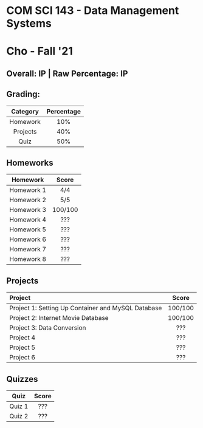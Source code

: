 # COM SCI 143 - Data Management Systems

# Cho - Fall '21

## Overall: IP | Raw Percentage: IP

## Grading:

| Category | Percentage |
| :------: | :--------: |
| Homework |    10%     |
| Projects |    40%     |
|   Quiz   |    50%     |

## Homeworks

|  Homework  |  Score  |
| :--------: | :-----: |
| Homework 1 |   4/4   |
| Homework 2 |   5/5   |
| Homework 3 | 100/100 |
| Homework 4 |   ???   |
| Homework 5 |   ???   |
| Homework 6 |   ???   |
| Homework 7 |   ???   |
| Homework 8 |   ???   |

## Projects

| Project                                            |  Score  |
| :------------------------------------------------- | :-----: |
| Project 1: Setting Up Container and MySQL Database | 100/100 |
| Project 2: Internet Movie Database                 | 100/100 |
| Project 3: Data Conversion                         |   ???   |
| Project 4                                          |   ???   |
| Project 5                                          |   ???   |
| Project 6                                          |   ???   |

## Quizzes

|  Quiz  | Score |
| :----: | :---: |
| Quiz 1 |  ???  |
| Quiz 2 |  ???  |

